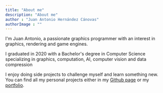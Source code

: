 ```yaml
---
title: "About me"
description: "About me"
author : "Juan Antonio Hernández Cánovas"
authorImage : ""
---
```


I'm Juan Antonio, a passionate graphics programmer with an interest in graphics, rendering and game engines.

I graduated in 2020 with a Bachelor's degree in Computer Science specializing in graphics, computation, AI, computer vision and data compression

I enjoy doing side projects to challenge myself and learn something new.
You can find all my personal projects either in my [Github page](https://github.com/yordrar) or my [portfolio](/portfolio).

